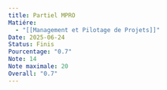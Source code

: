 ```yaml
---
title: Partiel MPRO
Matiére:
  - "[[Management et Pilotage de Projets]]"
Date: 2025-06-24
Status: Finis
Pourcentage: "0.7"
Note: 14
Note maximale: 20
Overall: "0.7"
---
```

